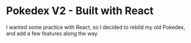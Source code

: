 # Pokedex V2 - Built with React

I wanted some practice with React, so I decided to rebild my old Pokedex, and add a few features along the way.
